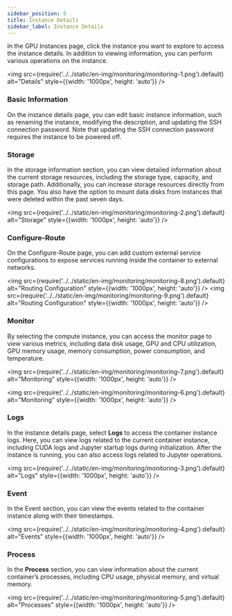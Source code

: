 ```yaml
---
sidebar_position: 5
title: Instance Details
sidebar_label: Instance Details
---
```


In the GPU Instances page, click the instance you want to explore to access the instance details. In addition to viewing information, you can perform various operations on the instance.

<img src={require('../../static/en-img/monitoring/monitoring-1.png').default} alt="Details" style={{width: '1000px', height: 'auto'}} />

### Basic Information

On the instance details page, you can edit basic instance information, such as renaming the instance, modifying the description, and updating the SSH connection password. Note that updating the SSH connection password requires the instance to be powered off.

### Storage

In the storage information section, you can view detailed information about the current storage resources, including the storage type, capacity, and storage path. Additionally, you can increase storage resources directly from this page. You also have the option to mount data disks from instances that were deleted within the past seven days.

<img src={require('../../static/en-img/monitoring/monitoring-2.png').default} alt="Storage" style={{width: '1000px', height: 'auto'}} />

### Configure-Route

On the Configure-Route page, you can add custom external service configurations to expose services running inside the container to external networks.

<img src={require('../../static/en-img/monitoring/monitoring-8.png').default} alt="Routing Configuration" style={{width: '1000px', height: 'auto'}} />
<img src={require('../../static/en-img/monitoring/monitoring-9.png').default} alt="Routing Configuration" style={{width: '1000px', height: 'auto'}} />

### Monitor

By selecting the compute instance, you can access the monitor page to view various metrics, including data disk usage, GPU and CPU utilization, GPU memory usage, memory consumption, power consumption, and temperature.

<img src={require('../../static/en-img/monitoring/monitoring-7.png').default} alt="Monitoring" style={{width: '1000px', height: 'auto'}} />

<img src={require('../../static/en-img/monitoring/monitoring-6.png').default} alt="Monitoring" style={{width: '1000px', height: 'auto'}} />

### Logs

In the instance details page, select **Logs** to access the container instance logs. Here, you can view logs related to the current container instance, including CUDA logs and Jupyter startup logs during initialization. After the instance is running, you can also access logs related to Jupyter operations.

<img src={require('../../static/en-img/monitoring/monitoring-3.png').default} alt="Logs" style={{width: '1000px', height: 'auto'}} />

### Event

In the Event section, you can view the events related to the container instance along with their timestamps.

<img src={require('../../static/en-img/monitoring/monitoring-4.png').default} alt="Events" style={{width: '1000px', height: 'auto'}} />

### Process

In the **Process** section, you can view information about the current container’s processes, including CPU usage, physical memory, and virtual memory.

<img src={require('../../static/en-img/monitoring/monitoring-5.png').default} alt="Processes" style={{width: '1000px', height: 'auto'}} />
